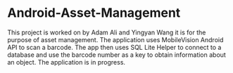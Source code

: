 # Android-Asset-Management

This project is worked on by Adam Ali and Yingyan Wang it is for the purpose of asset management. The application uses MobileVision Android API to scan a barcode. The app then uses SQL Lite Helper to connect to a database and use the barcode number as a key to obtain information about an object. The application is in progress.
